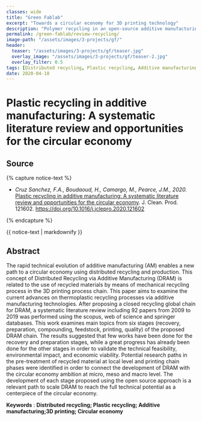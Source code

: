```yaml
---
classes: wide
title: "Green Fablab"
excerpt: "Towards a circular economy for 3D printing technology"
description: "Polymer recycling in an open-source additive manufacturing context: Mechanical issues"
permalink: /green-fablab/review-recycling/
image-path: "/assets/images/3-projects/gf/"
header:
  teaser: "/assets/images/3-projects/gf/teaser.jpg"
  overlay_image: "/assets/images/3-projects/gf/teaser-2.jpg"
  overlay_filter: 0.5
tags: [Distributed recycling, Plastic recycling, Additive manufacturing, 3D printing, Circular economy]
date: 2020-04-10
---
```


# Plastic recycling in additive manufacturing: A systematic literature review and opportunities for the circular economy


## Source

{% capture notice-text %}

* <cite>Cruz Sanchez, F.A., Boudaoud, H., Camargo, M., Pearce, J.M., 2020. </cite>[Plastic recycling in additive manufacturing: A systematic literature review and opportunities for the circular economy](https://doi.org/10.1016/j.jclepro.2020.121602). J. Clean. Prod. 121602. https://doi.org/10.1016/j.jclepro.2020.121602


{% endcapture %}

<div class="small notice--info">  
  {{ notice-text | markdownify }}
</div>



## Abstract

The rapid technical evolution of additive manufacturing (AM) enables a new path to a circular economy using distributed recycling and production. This concept of Distributed Recycling via Additive Manufacturing (DRAM) is related to the use of recycled materials by means of mechanical recycling process in the 3D printing process chain. This paper aims to examine the current advances on thermoplastic recycling processes via additive manufacturing technologies. After proposing a closed recycling global chain for DRAM, a systematic literature review including 92 papers from 2009 to 2019 was performed using the scopus, web of science and springer databases. This work examines main topics from six stages (recovery, preparation, compounding, feedstock, printing, quality) of the proposed DRAM chain. The results suggested that few works have been done for the recovery and preparation stages, while a great progress has already been done for the other stages in order to validate the technical feasibility, environmental impact, and economic viability. Potential research paths in the pre-treatment of recycled material at local level and printing chain phases were identified in order to connect the development of DRAM with the circular economy ambition at micro, meso and macro level. The development of each stage proposed using the open source approach is a relevant path to scale DRAM to reach the full technical potential as a centerpiece of the circular economy.

**Keywords** : **Distributed recycling; Plastic recycling; Additive manufacturing;3D printing; Circular economy**
